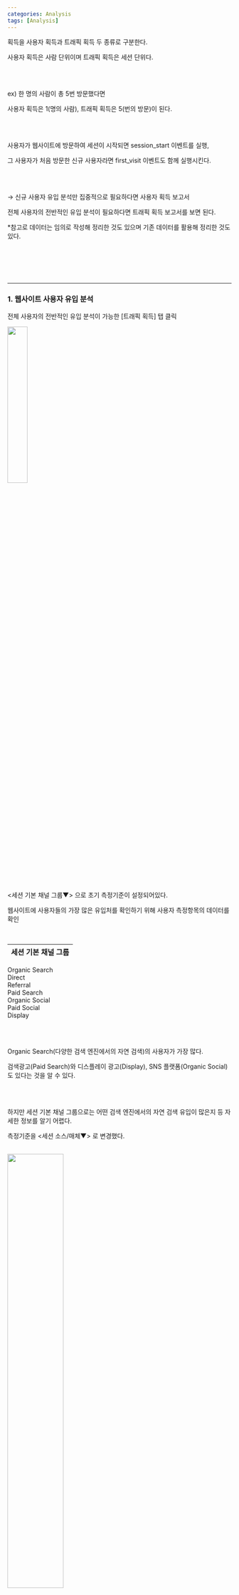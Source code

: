 ```yaml
---
categories: Analysis
tags: [Analysis]
---
```


획득을 사용자 획득과 트래픽 획득 두 종류로 구분한다.

사용자 획득은 사람 단위이며 트래픽 획득은 세션 단위다. 

<br><br>

ex) 한 명의 사람이 총 5번 방문했다면 

사용자 획득은 1(명의 사람), 트래픽 획득은 5(번의 방문)이 된다. 

<br><br>

사용자가 웹사이트에 방문하여 세션이 시작되면 session_start 이벤트를 실행, 

그 사용자가 처음 방문한 신규 사용자라면 first_visit 이벤트도 함께 실행시킨다.

<br><br>

→ 신규 사용자 유입 분석만 집중적으로 필요하다면 사용자 획득 보고서

전체 사용자의 전반적인 유입 분석이 필요하다면 트래픽 획득 보고서를 보면 된다.   

*참고로 데이터는 임의로 작성해 정리한 것도 있으며 기존 데이터를 활용해 정리한 것도 있다. 

<br><br><br><br>

---

### 1. 웹사이트 사용자 유입 분석 
전체 사용자의 전반적인 유입 분석이 가능한 [트래픽 획득] 탭 클릭 

<img src="https://github.com/user-attachments/assets/8a110c51-13ad-4ce4-8fad-77baae532cad" width="30%">   

<br><br><br><br>          

<세션 기본 채널 그룹▼> 으로 초기 측정기준이 설정되어있다.  

웹사이트에 사용자들의 가장 많은 유입처를 확인하기 위해 사용자 측정항목의 데이터를 확인

<br>                   
                 
세션 기본 채널 그룹 |     
:---:|    
Organic Search  
Direct      
Referral        
Paid Search        
Organic Social      
Paid Social      
Display         

<br><br>  

Organic Search(다양한 검색 엔진에서의 자연 검색)의 사용자가 가장 많다. 

검색광고(Paid Search)와 디스플레이 광고(Display), SNS 플랫폼(Organic Social)도 있다는 것을 알 수 있다.   

<br><br>   

하지만 세션 기본 채널 그룹으로는 어떤 검색 엔진에서의 자연 검색 유입이 많은지 등 자세한 정보를 알기 어렵다. 

측정기준을 <세션 소스/매체▼> 로 변경했다.

<br>

<img src="https://github.com/user-attachments/assets/66e8ff6f-be9a-4196-956c-c09797322ff8" width="50%">    

<br><br><br>   
 
세션 기본 채널 그룹 | 세션 수  
:---: | :---: 
google / organic | 47.6% 
(direct) / (none) | 36.9%
github.com / referral | 11.7% 
google / cpc | 2.2%
FBIG / 1 | 1.3%
naver / organic | 0.3%

<br>

google / organic → 구글에서의 자연 검색이 가장 많다.

google / cpc를 통해 광고 역시 구글 광고의 유입이 가장 많은 것을 확인할 수 있다.

결론 : 해당 웹사이트의 사용자들은 구글에서의 자연 검색(google / organic)으로의 유입이 가장 많다.

<br><br><br>    

<img src="https://github.com/user-attachments/assets/507cbcfa-3632-492b-a544-2f829a62e96a" />

<br>         

github를 통한 유입은 전체 세션 중 11.7%로 적은 편이지만 참여율은 82%로 다른 유입 경로 대비 가장 높다.

google / organic(58%)이나 (direct) / (none)(72%)의 참여율은 github보다 낮다. 

이는 github에서 유입된 사용자가 다른 유입에 비해 관심도가 높다라고 볼 수 있다.  

<br><br><br><br>

----

### 2. 시간대에 따른 유입 분석 
- 전체 사용자에 대한 데이터가 필요 → [ 트래픽 획득 ] 탭 클릭   
- 측정 기준 <세션 소스 / 매체 ▼> 로 변경    
- 가장 상단에 <필터추가+> 클릭    
- 측정 기준
  - 세션 소스/매체
  - 검색 유형 : 알아서 체크('다음과 정확하게 일치'로 체크함)
  - 값 : google / organic (google / cpc 등 분석하고 싶은 부분 체크) 
- 보조 측정기준 <+> 클릭해서 시간 체크

<img src="https://github.com/user-attachments/assets/1e5c4cca-97a8-459a-b090-f7392c1235cf" width="30%">    

<br><br><br>    

<img src="https://github.com/user-attachments/assets/20efa034-425e-409b-9e1f-962fe9cf7af6" width="65%">      

```py
import matplotlib.pyplot as plt

ratio = [10.73, 9.75, 9.75, 9.46, 7.49, 6.21, 5.79, 40.82]
labels = ['17', '14', '15', '16', '11', '13', '18', 'else']

plt.pie(ratio, labels=labels, autopct='%.1f%%')
plt.show()
```
<img width="389" height="389" alt="image" src="https://github.com/user-attachments/assets/10130300-2148-4b1c-8cef-43875a8de285" />

'17', '14', '15', '16' 순으로 나와 오후 시간대에 유입이 많은 것 같았지만 

퍼센트로 확인해보면 시간대 별 큰 차이가 있어보이지는 않는다. 

<br><br><br>   

<img width="1314" height="497" alt="image" src="https://github.com/user-attachments/assets/9aeda717-9020-418f-8226-a40ffa34707a" />

참여 세션이란 세션이 10초 이상 지속되었거나 

주요 이벤트가 1회 이상 발생했거나, 페이지 또는 화면 조회수가 2회 이상인 세션을 의미한다. 

[[GA4] 참여도 개요 보고서](https://support.google.com/analytics/answer/13391283?hl=ko#zippy=%2C%ED%99%9C%EC%84%B1-%EC%82%AC%EC%9A%A9%EC%9E%90%EB%8B%B9-%EC%B0%B8%EC%97%AC-%EC%84%B8%EC%85%98%EC%88%98)

<br><br>

검색해서 들어온 사람들의 참여율은 50% 수준이다.

전체적으로 약 절반가량의 세션에서 사용자가 10초 이내에 이탈하거나 추가 이벤트 없이 종료된 것으로 확인된다.


<br><br><br><br>

---

REFERENCE

[구글 애널리틱스 4 유입 분석의 첫 단계: 획득 보고서 보기](https://osoma.kr/blog/ga4-acquisition-report/)
